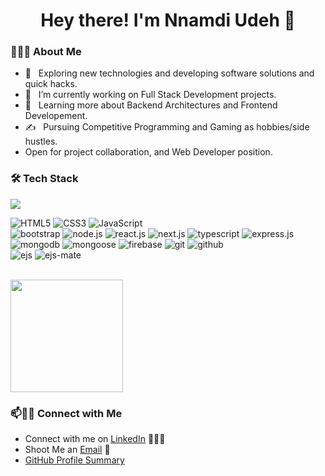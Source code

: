 <h1 align="center">Hey there! I'm Nnamdi Udeh 👋 </h1>

<div align="left"> 
  <h3> 👨🏻‍💻 About Me </h3>

  - 🤔 &nbsp; Exploring new technologies and developing software solutions and quick hacks.
  - 💼 &nbsp; I’m currently working on Full Stack Development projects.
  - 🌱 &nbsp; Learning more about Backend Architectures and Frontend Developement.
  - ✍️ &nbsp; Pursuing Competitive Programming and Gaming as hobbies/side hustles. 
  - Open for project collaboration, and Web Developer position. 
</div> 
<h3>🛠 Tech Stack</h3>
<img align="center" src="https://github.com/udehnnamdi/udehnnamdi/blob/master/assets/skills.png?raw=true">

![HTML5](https://img.shields.io/badge/html%205-grey?style=for-the-badge&logo=html5&logoColor=white&labelColor=8E2DE2)
![CSS3](https://img.shields.io/badge/css%203-grey?style=for-the-badge&logo=css3&logoColor=white&labelColor=8E2DE2)
![JavaScript](https://img.shields.io/badge/-JavaScript-grey?style=for-the-badge&logo=javascript&logoColor=white&labelColor=8E2DE2)
<br>
![bootstrap](https://img.shields.io/badge/-bootstrap-grey?style=for-the-badge&logo=bootstrap&logoColor=white&labelColor=8E2DE2)
![node.js](https://img.shields.io/badge/-nodejs-grey?style=for-the-badge&logo=nodejs&logoColor=white&labelColor=8E2DE2)
![react.js](https://img.shields.io/badge/-reactjs-grey?style=for-the-badge&logo=react&logoColor=white&labelColor=8E2DE2)
![next.js](https://img.shields.io/badge/-nextjs-grey?style=for-the-badge&logo=next.js&logoColor=white&labelColor=8E2DE2)
![typescript](https://img.shields.io/badge/-typescript-grey?style=for-the-badge&logo=typescript&logoColor=white&labelColor=8E2DE2)
![express.js](https://img.shields.io/badge/-express-grey?style=for-the-badge&logo=php&logoColor=white&labelColor=8E2DE2)
<br>
![mongodb](https://img.shields.io/badge/-mongodb-grey?style=for-the-badge&logo=mongodb&logoColor=white&labelColor=8E2DE2)
![mongoose](https://img.shields.io/badge/-mongoose-grey?style=for-the-badge&logo=firebase&logoColor=white&labelColor=8E2DE2)
![firebase](https://img.shields.io/badge/-firebase-grey?style=for-the-badge&logo=firebase.js&logoColor=white&labelColor=8E2DE2)
![git](https://img.shields.io/badge/-git-grey?style=for-the-badge&logo=git&logoColor=white&labelColor=8E2DE2)
![github](https://img.shields.io/badge/-github-grey?style=for-the-badge&logo=github&logoColor=white&labelColor=8E2DE2)
<br>
![ejs](https://img.shields.io/badge/-ejs-grey?style=for-the-badge&logo=python&logoColor=white&labelColor=8E2DE2)
![ejs-mate](https://img.shields.io/badge/-ejsmate-grey?style=for-the-badge&logo=jquery&logoColor=white&labelColor=8E2DE2)


<br/>

<a href="https://github.com/udehnnamdi">
  <img height="180em" src="https://github-readme-stats.vercel.app/api/top-langs/?username=udehnnamdi&theme=buefy&layout=compact" />
</a>

### 📫🤝🏻 Connect with Me

 - Connect with me on [LinkedIn](https://www.linkedin.com/in/nnamdi-udeh-630a33185) 👨🏻‍💻
 - Shoot Me an [Email](mailto:udehnnamdi.edu@gmail.com) 💌
 - [GitHub Profile Summary](https://github.com/udehnnamdi)


